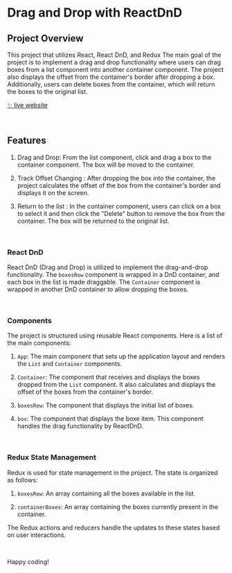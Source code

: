 # Drag and Drop with ReactDnD

## Project Overview

This project that utilizes React, React DnD, and Redux The main goal of the project is to implement a drag and drop functionality where users can drag boxes from a list component into another container component. The project also displays the offset from the container's border after dropping a box. Additionally, users can delete boxes from the container, which will return the boxes to the original list.

[✨ live website ](https://draganddropapp.vercel.app/)

<br>

## Features

1. Drag and Drop: From the list component, click and drag a box to the container component. The box will be moved to the container.

2. Track Offset Changing : After dropping the box into the container, the project calculates the offset of the box from the container's border and displays it on the screen.

3. Return to the list : In the container component, users can click on a box to select it and then click the "Delete" button to remove the box from the container. The box will be returned to the original list.

<br>

### React DnD

React DnD (Drag and Drop) is utilized to implement the drag-and-drop functionality. The `boxesRow` component is wrapped in a DnD container, and each box in the list is made draggable. The `Container` component is wrapped in another DnD container to allow dropping the boxes.

<br>

### Components

The project is structured using reusable React components. Here is a list of the main components:

1. `App`: The main component that sets up the application layout and renders the `List` and `Container` components.

2. `Container`: The component that receives and displays the boxes dropped from the `List` component. It also calculates and displays the offset of the boxes from the container's border.
   
4. `boxesRow`: The component that displays the initial list of boxes.

5. `box`: The component that displays the boxe item. This component handles the drag functionality by ReactDnD.

<br>

### Redux State Management

Redux is used for state management in the project. The state is organized as follows:

1. `boxesRow`: An array containing all the boxes available in the list.

2. `containerBoxes`: An array containing the boxes currently present in the container.

The Redux actions and reducers handle the updates to these states based on user interactions.

<br>


Happy coding!
